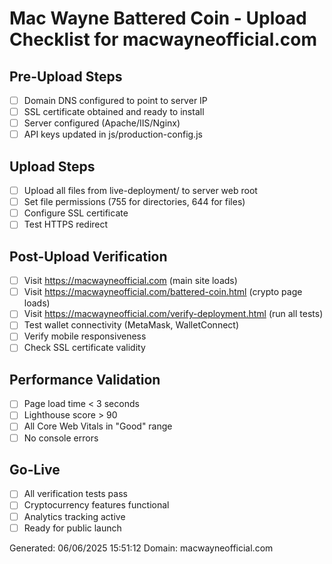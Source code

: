 # Mac Wayne Battered Coin - Upload Checklist for macwayneofficial.com

## Pre-Upload Steps
- [ ] Domain DNS configured to point to server IP
- [ ] SSL certificate obtained and ready to install
- [ ] Server configured (Apache/IIS/Nginx)
- [ ] API keys updated in js/production-config.js

## Upload Steps  
- [ ] Upload all files from live-deployment/ to server web root
- [ ] Set file permissions (755 for directories, 644 for files)
- [ ] Configure SSL certificate
- [ ] Test HTTPS redirect

## Post-Upload Verification
- [ ] Visit https://macwayneofficial.com (main site loads)
- [ ] Visit https://macwayneofficial.com/battered-coin.html (crypto page loads)
- [ ] Visit https://macwayneofficial.com/verify-deployment.html (run all tests)
- [ ] Test wallet connectivity (MetaMask, WalletConnect)
- [ ] Verify mobile responsiveness
- [ ] Check SSL certificate validity

## Performance Validation
- [ ] Page load time < 3 seconds
- [ ] Lighthouse score > 90
- [ ] All Core Web Vitals in "Good" range
- [ ] No console errors

## Go-Live
- [ ] All verification tests pass
- [ ] Cryptocurrency features functional
- [ ] Analytics tracking active
- [ ] Ready for public launch

Generated: 06/06/2025 15:51:12
Domain: macwayneofficial.com
